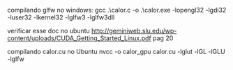 compilando glfw no windows:
gcc .\calor.c -o .\calor.exe -lopengl32 -lgdi32 -luser32 -lkernel32 -lglfw3 -lglfw3dll

verificar esse doc no ubuntu
http://geminiweb.slu.edu/wp-content/uploads/CUDA_Getting_Started_Linux.pdf
pag 20

compilando calor.cu no Ubuntu
nvcc -o calor_gpu calor.cu -lglut -lGL -lGLU -lglfw